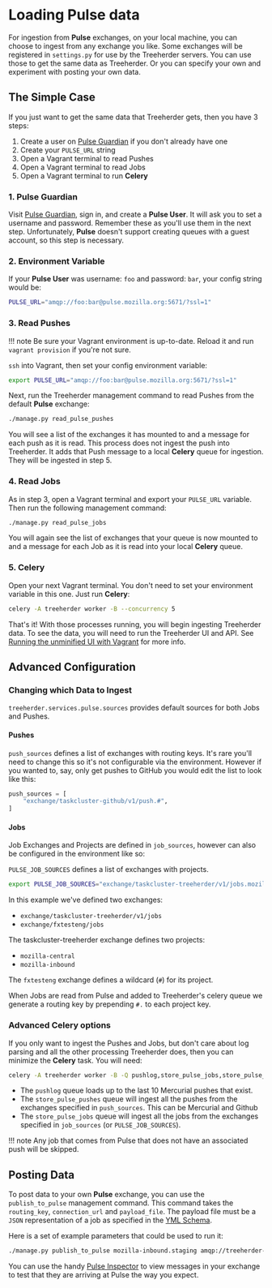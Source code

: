 # Loading Pulse data

For ingestion from **Pulse** exchanges, on your local machine, you can choose
to ingest from any exchange you like. Some exchanges will be registered in
`settings.py` for use by the Treeherder servers. You can use those to get the
same data as Treeherder. Or you can specify your own and experiment with
posting your own data.

## The Simple Case

If you just want to get the same data that Treeherder gets, then you have 3 steps:

1. Create a user on [Pulse Guardian] if you don't already have one
2. Create your `PULSE_URL` string
3. Open a Vagrant terminal to read Pushes
4. Open a Vagrant terminal to read Jobs
5. Open a Vagrant terminal to run **Celery**

### 1. Pulse Guardian

Visit [Pulse Guardian], sign in, and create a **Pulse User**. It will ask you to set a
username and password. Remember these as you'll use them in the next step.
Unfortunately, **Pulse** doesn't support creating queues with a guest account, so
this step is necessary.

### 2. Environment Variable

If your **Pulse User** was username: `foo` and password: `bar`, your config
string would be:

```bash
PULSE_URL="amqp://foo:bar@pulse.mozilla.org:5671/?ssl=1"
```

### 3. Read Pushes

<!-- prettier-ignore -->
!!! note
    Be sure your Vagrant environment is up-to-date.  Reload it and run ``vagrant provision`` if you're not sure.

`ssh` into Vagrant, then set your config environment variable:

```bash
export PULSE_URL="amqp://foo:bar@pulse.mozilla.org:5671/?ssl=1"
```

Next, run the Treeherder management command to read Pushes from the default **Pulse**
exchange:

```bash
./manage.py read_pulse_pushes
```

You will see a list of the exchanges it has mounted to and a message for each
push as it is read. This process does not ingest the push into Treeherder. It
adds that Push message to a local **Celery** queue for ingestion. They will be
ingested in step 5.

### 4. Read Jobs

As in step 3, open a Vagrant terminal and export your `PULSE_URL`
variable. Then run the following management command:

```bash
./manage.py read_pulse_jobs
```

You will again see the list of exchanges that your queue is now mounted to and
a message for each Job as it is read into your local **Celery** queue.

### 5. Celery

Open your next Vagrant terminal. You don't need to set your environment variable
in this one. Just run **Celery**:

```bash
celery -A treeherder worker -B --concurrency 5
```

That's it! With those processes running, you will begin ingesting Treeherder
data. To see the data, you will need to run the Treeherder UI and API.
See [Running the unminified UI with Vagrant] for more info.

[running the unminified ui with vagrant]: installation.md#server-and-full-stack-development

## Advanced Configuration

### Changing which Data to Ingest

`treeherder.services.pulse.sources` provides default sources for both Jobs and Pushes.

#### Pushes

`push_sources` defines a list of exchanges with routing keys.
It's rare you'll need to change this so it's not configurable via the environment.
However if you wanted to, say, only get pushes to GitHub you would edit the list to look like this:

```python
push_sources = [
    "exchange/taskcluster-github/v1/push.#",
]
```

#### Jobs

Job Exchanges and Projects are defined in `job_sources`, however can
also be configured in the environment like so:

`PULSE_JOB_SOURCES` defines a list of exchanges with projects.

```bash
export PULSE_JOB_SOURCES="exchange/taskcluster-treeherder/v1/jobs.mozilla-central:mozilla-inbound,exchange/fxtesteng/jobs.#",
```

In this example we've defined two exchanges:

- `exchange/taskcluster-treeherder/v1/jobs`
- `exchange/fxtesteng/jobs`

The taskcluster-treeherder exchange defines two projects:

- `mozilla-central`
- `mozilla-inbound`

The `fxtesteng` exchange defines a wildcard (`#`) for its project.

When Jobs are read from Pulse and added to Treeherder's celery queue we generate a routing key by prepending `#.` to each project key.

### Advanced Celery options

If you only want to ingest the Pushes and Jobs, but don't care about log parsing
and all the other processing Treeherder does, then you can minimize the **Celery**
task. You will need:

```bash
celery -A treeherder worker -B -Q pushlog,store_pulse_jobs,store_pulse_pushes --concurrency 5
```

- The `pushlog` queue loads up to the last 10 Mercurial pushes that exist.
- The `store_pulse_pushes` queue will ingest all the pushes from the exchanges
  specified in `push_sources`. This can be Mercurial and Github
- The `store_pulse_jobs` queue will ingest all the jobs from the exchanges
  specified in `job_sources` (or `PULSE_JOB_SOURCES`).

<!-- prettier-ignore -->
!!! note
    Any job that comes from Pulse that does not have an associated push will be skipped.

## Posting Data

To post data to your own **Pulse** exchange, you can use the `publish_to_pulse`
management command. This command takes the `routing_key`, `connection_url`
and `payload_file`. The payload file must be a `JSON` representation of
a job as specified in the [YML Schema].

Here is a set of example parameters that could be used to run it:

```bash
./manage.py publish_to_pulse mozilla-inbound.staging amqp://treeherder-test:mypassword@pulse.mozilla.org:5672/ ./scratch/test_job.json
```

You can use the handy [Pulse Inspector] to view messages in your exchange to
test that they are arriving at Pulse the way you expect.

[pulse guardian]: https://pulseguardian.mozilla.org/whats_pulse
[pulse inspector]: https://tools.taskcluster.net/pulse-inspector/
[yml schema]: https://github.com/mozilla/treeherder/blob/master/schemas/pulse-job.yml
